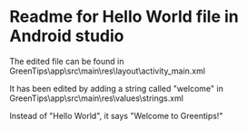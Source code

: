 # Readme for Hello World file in Android studio

The edited file can be found in GreenTips\app\src\main\res\layout\activity_main.xml

It has been edited by adding a string called "welcome" in GreenTips\app\src\main\res\values\strings.xml

Instead of "Hello World", it says "Welcome to Greentips!"